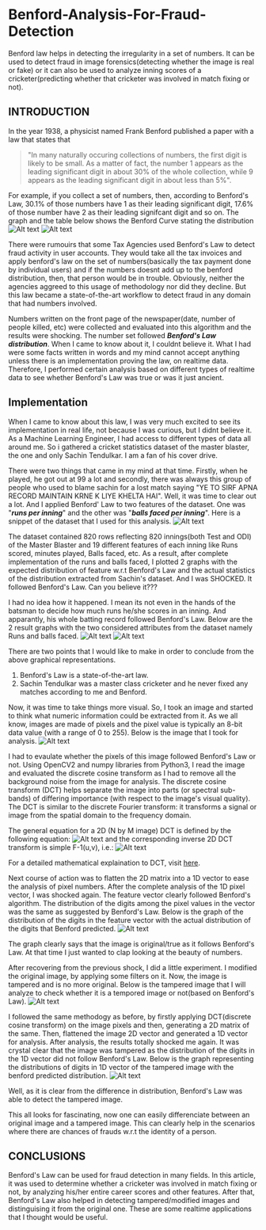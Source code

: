 # Benford-Analysis-For-Fraud-Detection
Benford law helps in detecting the irregularity in a set of numbers. It can be used to detect fraud in image forensics(detecting whether the image is real or fake) or it can also be used to analyze inning scores of a cricketer(predicting whether that cricketer was involved in match fixing or not).
## INTRODUCTION

In the year 1938, a physicist named Frank Benford published a paper with a law that states that 

> "In many naturally occuring collections of numbers, the first digit is likely to be small. As a matter of fact, the number 1 appears as the leading significant digit in about 30% of the whole collection, while 9 appears as the leading significant digit in about less than 5%".

For example, if you collect a set of numbers, then, according to Benford's Law, 30.1% of those numbers have 1 as their leading significant digit, 17.6% of those number have 2 as their leading signifcant digit and so on. The graph and the table below shows the Benford Curve stating the distribution
![Alt text](https://github.com/sjaishanker/Benford-Analysis-For-Fraud-Detection/blob/master/doc_snippets/Benford_Distribution.png?raw=true)
![Alt text](https://github.com/sjaishanker/Benford-Analysis-For-Fraud-Detection/blob/master/doc_snippets/Table.png?raw=true)

There were rumouirs that some Tax Agencies used Benford's Law to detect fraud activity in user accounts. They would take all the tax invoices and apply benford's law on the set of numbers(basically the tax payment done by individual users) and if the numbers doesnt add up to the benford distribution, then, that person would be in trouble. Obviously, neither the agencies aggreed to this usage of methodology nor did they decline. But this law became a state-of-the-art workflow to detect fraud in any domain that had numbers involved. 

Numbers written on the front page of the newspaper(date, number of people killed, etc) were collected and evaluated into this algorithm and the results were shocking. The number set followed ***Benford's Law distribution***. When I came to know about it, I couldnt believe it. What I had were some facts written in words and my mind cannot accept anything unless there is an implementation proving the law, on realtime data. Therefore, I performed certain analysis based on different types of realtime data to see whether Benford's Law was true or was it just ancient.

## Implementation

When I came to know about this law, I was very much excited to see its implementation in real life, not because I was curious, but I didnt believe it. As a Machine Learning Engineer, I had access to different types of data all around me. So i gathered a cricket statistics dataset of the master blaster, the one and only Sachin Tendulkar. I am a fan of his cover drive. 

There were two things that came in my mind at that time. Firstly, when he played, he got out at 99 a lot and secondly, there was always this group of people who used to blame sachin for a lost match saying "YE TO SIRF APNA RECORD MAINTAIN KRNE K LIYE KHELTA HAI". Well, it was time to clear out a lot. And I applied Benford' Law to two features of the dataset. One was "***runs per inning***" and the other was "***balls faced per inning***". Here is a snippet of the dataset that I used for this analysis.
![Alt text](https://github.com/sjaishanker/Benford-Analysis-For-Fraud-Detection/blob/master/doc_snippets/cricket_dataset_snippet.png?raw=true)

The dataset contained 820 rows reflecting 820 innings(both Test and ODI) of the Master Blaster and 19 different features of each inning like Runs scored, minutes played, Balls faced, etc. As a result, after complete implementation of the runs and balls faced, I plotted 2 graphs with the expected distribution of feature w.r.t Benford's Law and the actual statistics of the distribution extracted from Sachin's dataset. And I was SHOCKED. It followed Benford's Law. Can you believe it???

I had no idea how it happened. I mean its not even in the hands of the batsman to decide how much runs he/she scores in an inning. And apparantly, his whole batting record followed Benford's Law. Below are the 2 result graphs with the two considered attributes from the dataset namely Runs and balls faced.
![Alt text](https://github.com/sjaishanker/Benford-Analysis-For-Fraud-Detection/blob/master/doc_snippets/run_analysis.png?raw=true)
![Alt text](https://github.com/sjaishanker/Benford-Analysis-For-Fraud-Detection/blob/master/doc_snippets/balls_faced_analysis.png?raw=true)

There are two points that I would like to make in order to conclude from the above graphical representations.

1. Benford's Law is a state-of-the-art law.
2. Sachin Tendulkar was a master class cricketer and he never fixed any matches according to me and Benford.


Now, it was time to take things more visual. So, I took an image and started to think what numeric information could be extracted from it. As we all know, images are made of pixels and the pixel value is typically an 8-bit data value (with a range of 0 to 255). Below is the image that I took for analysis.
![Alt text](https://github.com/sjaishanker/Benford-Analysis-For-Fraud-Detection/blob/master/doc_snippets/original_image.png?raw=true)

I had to evaulate whether the pixels of this image followed Benford's Law or not. Using OpenCV2 and numpy libraries from Python3, I read the image and evaluated the discrete cosine transform as I had to remove all the background noise from the image for analysis. The discrete cosine transform (DCT) helps separate the image into parts (or spectral sub-bands) of differing importance (with respect to the image's visual quality). The DCT is similar to the discrete Fourier transform: it transforms a signal or image from the spatial domain to the frequency domain.

The general equation for a 2D (N by M image) DCT is defined by the following equation:
![Alt text](https://github.com/sjaishanker/Benford-Analysis-For-Fraud-Detection/blob/master/doc_snippets/DCT_f1.png?raw=true)
and the corresponding inverse 2D DCT transform is simple F-1(u,v), i.e.:
![Alt text](https://github.com/sjaishanker/Benford-Analysis-For-Fraud-Detection/blob/master/doc_snippets/dct_f2.png?raw=true)

For a detailed mathematical explaination to DCT, visit [here](https://cs.stanford.edu/people/eroberts/courses/soco/projects/data-compression/lossy/jpeg/dct.htm).

Next course of action was to flatten the 2D matrix into a 1D vector to ease the analysis of pixel numbers. After the complete analysis of the 1D pixel vector, I was shocked again. The feature vector clearly followed Benford's algorithm. The distribution of the digits among the pixel values in the vector was the same as suggested by Benford's Law. Below is the graph of the distribution of the digits in the feature vector with the actual distribution of the digits that Benford predicted.
![Alt text](https://github.com/sjaishanker/Benford-Analysis-For-Fraud-Detection/blob/master/doc_snippets/original_image_analysis.png?raw=true)

The graph clearly says that the image is original/true as it follows Benford's Law. At that time I just wanted to clap looking at the beauty of numbers. 

After recovering from the previous shock, I did a little experiment. I modified the original image, by applying some filters on it. Now, the image is tampered and is no more original. Below is the tampered image that I will analyze to check whether it is a tempored image or not(based on Benford's Law).
![Alt text](https://github.com/sjaishanker/Benford-Analysis-For-Fraud-Detection/blob/master/doc_snippets/modified_image.png?raw=true)

I followed the same methodogy as before, by firstly applying DCT(discrete cosine transform) on the image pixels and then, generating a 2D matrix of the same. Then, flattened the image 2D vector and generated a 1D vector for analysis. After analysis, the results totally shocked me again. It was crystal clear that the image was tampered as the distribution of the digits in the 1D vector did not follow Benford's Law. Below is the graph representing the distributions of digits in 1D vector of the tampered image with the benford predicted distribution.
![Alt text](https://github.com/sjaishanker/Benford-Analysis-For-Fraud-Detection/blob/master/doc_snippets/modified_image_analysis.png?raw=true)

Well, as it is clear from the difference in distribution, Benford's Law was able to detect the tampered image.

This all looks for fascinating, now one can easily differenciate between an original image and a tampered image. This can clearly help in the scenarios where there are chances of frauds w.r.t the identity of a person.

## CONCLUSIONS

Benford's Law can be used for fraud detection in many fields. In this article, it was used to determine whether a cricketer was involved in match fixing or not, by analyzing his/her entire career scores and other features. After that, Benford's Law also helped in detecting tampered/modified images and distinguising it from the original one. These are some realtime applications that I thought would be useful.

